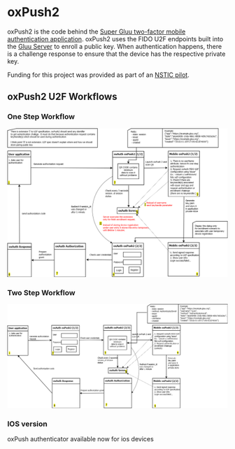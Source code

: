 # oxPush2
oxPush2 is the code behind the [Super Gluu two-factor mobile authentication application](http://super.gluu.org). oxPush2  uses the FIDO U2F endpoints built into the [Gluu Server](http://gluu.org) to enroll a public key. When authentication happens, there is a challenge response to ensure that the device has the respective private key. 

Funding for this project was provided as part of an [NSTIC pilot](http://www.morphotrust.com/NSTICNorthCarolinaPilot.aspx). 

## oxPush2 U2F Workflows

### One Step Workflow
![oxPush2 One Step workflow](docs/images/oxpush2_one_step_design.png)

### Two Step Workflow
![oxPush2 Two Step workflow](docs/images/oxpush2_two_step_design.png)

### IOS version
oxPush authenticator available now for ios devices
